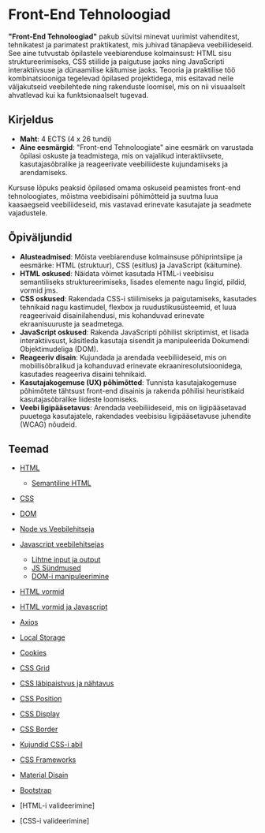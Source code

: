 # Front-End Tehnoloogiad

**"Front-End Tehnoloogiad"** pakub süvitsi minevat uurimist vahenditest, tehnikatest ja parimatest praktikatest, mis juhivad tänapäeva veebiliideseid. See aine tutvustab õpilastele veebiarenduse kolmainsust: HTML sisu struktureerimiseks, CSS stiilide ja paigutuse jaoks ning JavaScripti interaktiivsuse ja dünaamilise käitumise jaoks. Teooria ja praktilise töö kombinatsiooniga tegelevad õpilased projektidega, mis esitavad neile väljakutseid veebilehtede ning rakenduste loomisel, mis on nii visuaalselt ahvatlevad kui ka funktsionaalselt tugevad.

## Kirjeldus

- **Maht**: 4 ECTS (4 x 26 tundi)
- **Aine eesmärgid**: "Front-end Tehnoloogiate" aine eesmärk on varustada õpilasi oskuste ja teadmistega, mis on vajalikud interaktiivsete, kasutajasõbralike ja reageerivate veebiliideste kujundamiseks ja arendamiseks.

Kursuse lõpuks peaksid õpilased omama oskuseid peamistes front-end tehnoloogiates, mõistma veebidisaini põhimõtteid ja suutma luua kaasaegseid veebiliideseid, mis vastavad erinevate kasutajate ja seadmete vajadustele.

## Õpiväljundid

- **Alusteadmised**: Mõista veebiarenduse kolmainsuse põhiprintsiipe ja eesmärke: HTML (struktuur), CSS (esitlus) ja JavaScript (käitumine).
- **HTML oskused**: Näidata võimet kasutada HTML-i veebisisu semantiliseks struktureerimiseks, lisades elemente nagu lingid, pildid, vormid jms.
- **CSS oskused**: Rakendada CSS-i stiilimiseks ja paigutamiseks, kasutades tehnikaid nagu kastimudel, flexbox ja ruudustikusüsteemid, et luua reageerivaid disainilahendusi, mis kohanduvad erinevate ekraanisuuruste ja seadmetega.
- **JavaScript oskused**: Rakenda JavaScripti põhilist skriptimist, et lisada interaktiivsust, käsitleda kasutaja sisendit ja manipuleerida Dokumendi Objektimudeliga (DOM).
- **Reageeriv disain**: Kujundada ja arendada veebiliideseid, mis on mobiilisõbralikud ja kohanduvad erinevate ekraaniresolutsioonidega, kasutades reageeriva disaini tehnikaid.
- **Kasutajakogemuse (UX) põhimõtted**: Tunnista kasutajakogemuse põhimõtete tähtsust front-end disainis ja rakenda põhilisi heuristikaid kasutajasõbralike liideste loomiseks.
- **Veebi ligipääsetavus**: Arendada veebiliideseid, mis on ligipääsetavad puuetega kasutajatele, rakendades veebisisu ligipääsetavuse juhendite (WCAG) nõudeid.

## Teemad

- [HTML](./Topics/HTML/README.md)
  - [Semantiline HTML](./Topics/Semantic-HTML/README.md)
- [CSS](./Topics/CSS/README.md)
- [DOM](./Topics/DOM/README.md)
- [Node vs Veebilehitseja](./Topics/NodeJS-vs-JS/README.md)
- [Javascript veebilehitsejas](./Topics/Javascript-in-Browser/README.md)
  - [Lihtne input ja output](./Topics/Primitive-Input-Output/README.md)
  - [JS Sündmused](./Topics/Events/README.md)
  - [DOM-i manipuleerimine](./Topics/Manipulating-DOM/README.md)
- [HTML vormid](./Topics/HTML-Forms/README.md)
- [HTML vormid ja Javascript](./Topics/Forms-and-JS/README.md)
- [Axios](./Topics/Axios/README.md)
- [Local Storage](./Topics/Local-Storage/README.md)
- [Cookies](./Topics/Cookies/README.md)
- [CSS Grid](./Topics/Grid/README.md)
- [CSS läbipaistvus ja nähtavus](./Topics/Opacity-Visibility/README.md)
- [CSS Position](./Topics/Position/README.md)
- [CSS Display](./Topics/CSS-Display/README.md)
- [CSS Border](./Topics/Border/README.md)
- [Kujundid CSS-i abil](./Topics/Shapes-with-CSS/README.md)
- [CSS Frameworks](./Topics/CSS-Frameworks/README.md)
- [Material Disain](./Topics/Material-Design/README.md)
- [Bootstrap](./Topics/Bootstrap/README.md)

- [HTML-i valideerimine]
- [CSS-i valideerimine]

